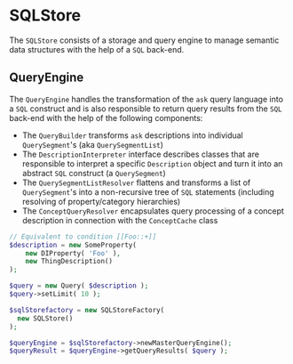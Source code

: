 # SQLStore

The `SQLStore` consists of a storage and query engine to manage semantic data structures with the help of a `SQL` back-end.

## QueryEngine

The `QueryEngine` handles the transformation of the `ask` query language into a `SQL` construct and is also 
responsible to return query results from the `SQL` back-end with the help of the following components:

- The `QueryBuilder` transforms `ask` descriptions into individual `QuerySegment`'s (aka `QuerySegmentList`)
- The `DescriptionInterpreter` interface describes classes that are responsible to interpret a specific
  `Description` object and turn it into an abstract `SQL` construct (a `QuerySegment`)
- The `QuerySegmentListResolver` flattens and transforms a list of `QuerySegment`'s into a non-recursive
  tree of `SQL` statements (including resolving of property/category hierarchies)
- The `ConceptQueryResolver` encapsulates query processing of a concept description in connection
  with the `ConceptCache` class

```php
// Equivalent to condition [[Foo::+]]
$description = new SomeProperty(
	new DIProperty( 'Foo' ),
	new ThingDescription()
);

$query = new Query( $description );
$query->setLimit( 10 );

$sqlStorefactory = new SQLStoreFactory(
  new SQLStore()
);

$queryEngine = $sqlStorefactory->newMasterQueryEngine();
$queryResult = $queryEngine->getQueryResults( $query );
```
